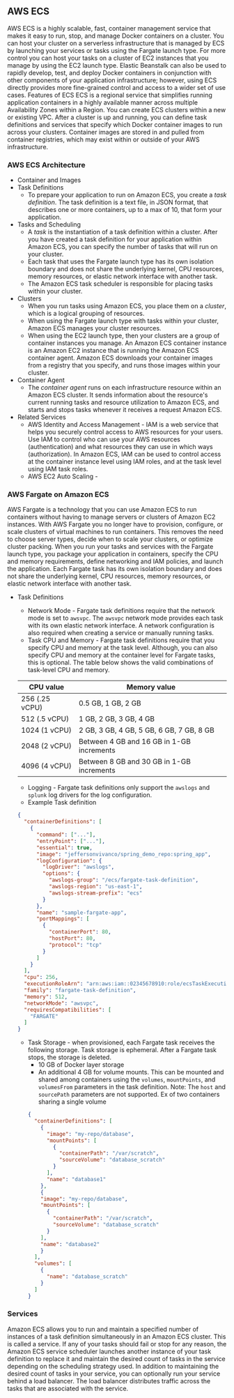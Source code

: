 ## AWS ECS
AWS ECS is a highly scalable, fast, container management service that makes it easy to run, stop, and manage Docker containers on a cluster. You can host your cluster on a serverless infrastructure that is managed by ECS by launching your services or tasks using the Fargate launch type. For more control you can host your tasks on a cluster of EC2 instances that you manage by using the EC2 launch type. Elastic Beanstalk can also be used to rapidly develop, test, and deploy Docker containers in conjunction with other components of your application infrastructure; however, using ECS directly provides more fine-grained control and access to a wider set of use cases.
Features of ECS
ECS is a regional service that simplifies running application containers in a highly available manner across multiple Availability Zones within a Region. You can create ECS clusters within a new or existing VPC. After a cluster is up and running, you can define task definitions and services that specify which Docker container images to run across your clusters. Container images are stored in and pulled from container registries, which may exist within or outside of your
AWS infrastructure.

### AWS ECS Architecture
* Container and Images
* Task Definitions
  * To prepare your application to run on Amazon ECS, you create a *task definition*. The task definition is a text file, in JSON format, that describes one or
  more containers, up to a max of 10, that form your application.
* Tasks and Scheduling
  * A *task* is the instantiation of a task definition within a cluster. After you have created a task definition for your application within Amazon ECS, you
  can specify the number of tasks that will run on your cluster.
  * Each task that uses the Fargate launch type has its own isolation boundary and does not share the underlying kernel, CPU resources, memory resources, or
  elastic network interface with another task.
  * The Amazon ECS task scheduler is responsible for placing tasks within your cluster.
* Clusters
  * When you run tasks using Amazon ECS, you place them on a *cluster*, which is a logical grouping of resources.
  * When using the Fargate launch type with tasks within your cluster, Amazon ECS manages your cluster resources.
  * When using the EC2 launch type, then your clusters are a group of container instances you manage. An Amazon ECS container instance is an Amazon EC2 instance
  that is running the Amazon ECS container agent. Amazon ECS downloads your container images from a registry that you specify, and runs those images within your
  cluster.
* Container Agent
  * The *container agent* runs on each infrastructure resource within an Amazon ECS cluster. It sends information about the resource's current running tasks
  and resource utilization to Amazon ECS, and starts and stops tasks whenever it receives a request Amazon ECS.
* Related Services
  * AWS Identity and Access Management - IAM is a web service that helps you securely control access to AWS resources for your users. Use IAM to control who
  can use your AWS resources (authentication) and what resources they can use in which ways (authorization). In Amazon ECS, IAM can be used to control access
  at the container instance level using IAM roles, and at the task level using IAM task roles. 
  * AWS EC2 Auto Scaling -

### AWS Fargate on Amazon ECS
AWS Fargate is a technology that you can use Amazon ECS to run containers without having to manage servers or clusters of Amazon EC2 instances. With AWS Fargate
you no longer have to provision, configure, or scale clusters of virtual machines to run containers. This removes the need to choose server types, decide when
to scale your clusters, or optimize cluster packing. When you run your tasks and services with the Fargate launch type, you package your application in containers,
specify the CPU and memory requirements, define networking and IAM policies, and launch the application. Each Fargate task has its own isolation boundary and does
not share the underlying kernel, CPU resources, memory resources, or elastic network interface with another task.

* Task Definitions
  * Network Mode - Fargate task definitions require that the network mode is set to `awsvpc`. The `awsvpc` network mode provides each task with its own elastic
  network interface. A network configuration is also required when creating a service or manually running tasks.
  * Task CPU and Memory - Fargate task definitions require that you specify CPU and memory at the task level. Although, you can also specify CPU and memory at the
  container level for Fargate tasks, this is optional. The table below shows the valid combinations of task-level CPU and memory.

  | CPU value | Memory value |
  | ---      | ---          |
  | 256 (.25 vCPU) | 0.5 GB, 1 GB, 2 GB |
  | 512 (.5 vCPU)  | 1 GB, 2 GB, 3 GB, 4 GB |
  | 1024 (1 vCPU)  | 2 GB, 3 GB, 4 GB, 5 GB, 6 GB, 7 GB, 8 GB |
  | 2048 (2 vCPU)  | Between 4 GB and 16 GB in 1-GB increments |
  | 4096 (4 vCPU)  | Between 8 GB and 30 GB in 1-GB increments |

  * Logging - Fargate task definitions only support the `awslogs` and `splunk` log drivers for the log configuration.
  * Example Task definition
  ```json
  {
    "containerDefinitions": [
      {
        "command": ["..."],
        "entryPoint": ["..."],
        "essential": true,
        "image": "jeffersonvivanco/spring_demo_repo:spring_app",
        "logConfiguration": {
          "logDriver": "awslogs",
          "options": {
            "awslogs-group": "/ecs/fargate-task-definition",
            "awslogs-region": "us-east-1",
            "awslogs-stream-prefix": "ecs"
          }
        },
        "name": "sample-fargate-app",
        "portMappings": [
          {
            "containerPort": 80,
            "hostPort": 80,
            "protocol": "tcp"
          }
        ]
      }
    ],
    "cpu": 256,
    "executionRoleArn": "arn:aws:iam::02345678910:role/ecsTaskExecutionRole",
    "family": "fargate-task-definition",
    "memory": 512,
    "networkMode": "awsvpc",
    "requiresCompatibilities": [
      "FARGATE"
    ]
  }
  ```
  * Task Storage - when provisioned, each Fargate task receives the following storage. Task storage is ephemeral. After a Fargate task stops, the storage
  is deleted.
    * 10 GB of Docker layer storage
    * An additional 4 GB for volume mounts. This can be mounted and shared among containers using the `volumes`, `mountPoints`, and `volumesFrom` parameters
    in the task definition. Note: The `host` and `sourcePath` parameters are not supported. Ex of two containers sharing a single volume
    ```json
    {
      "containerDefinitions": [
        {
          "image": "my-repo/database",
          "mountPoints": [
            {
              "containerPath": "/var/scratch",
              "sourceVolume": "database_scratch"
            }
          ],
          "name": "database1"
        },
        {
        "image": "my-repo/database",
        "mountPoints": [
          {
            "containerPath": "/var/scratch",
            "sourceVolume": "database_scratch"
          }
        ],
        "name": "database2"
        }
      ],
      "volumes": [
        {
          "name": "database_scratch"
        }
      ]
    }
    ```

### Services
Amazon ECS allows you to run and maintain a specified number of instances of a task definition simultaneously in an Amazon ECS cluster. This is called
a service. If any of your tasks should fail or stop for any reason, the Amazon ECS service scheduler launches another instance of your task definition
to replace it and maintain the desired count of tasks in the service depending on the scheduling strategy used. In addition to maintaining the desired
count of tasks in your service, you can optionally run your service behind a load balancer. The load balancer distributes traffic across the tasks that
are associated with the service. 